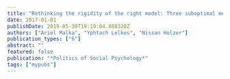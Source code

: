 ```yaml
---
title: "Rethinking the rigidity of the right model: Three suboptimal methodological practices and their implications"
date: 2017-01-01
publishDate: 2019-05-30T19:19:04.888320Z
authors: ["Ariel Malka", "Yphtach Lelkes", "Nissan Holzer"]
publication_types: ["6"]
abstract: ""
featured: false
publication: "*Politics of Social Psychology*"
tags: ["mypubs"]
---
```


